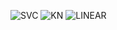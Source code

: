
![SVC](https://user-images.githubusercontent.com/86378917/126327125-c218450e-a646-4e31-b3d4-8e71fad15df2.PNG)
![KN](https://user-images.githubusercontent.com/86378917/126327129-f0266e16-2ac3-4d7d-b4f3-c5624e56490e.PNG)
![LINEAR](https://user-images.githubusercontent.com/86378917/126327132-e9c9e5ae-36d1-4c3a-89b4-d3c7a5677925.PNG)
